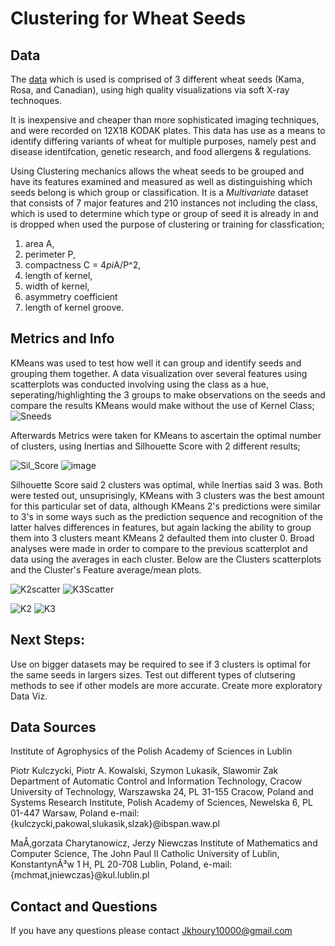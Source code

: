 # **Clustering for Wheat Seeds**


## Data 

The [data](https://link.springer.com/chapter/10.1007/978-3-642-13105-9_2) which is used is comprised of 3 different wheat seeds (Kama, Rosa, and Canadian), using high quality visualizations via soft X-ray technoques. 

It is inexpensive and cheaper than more sophisticated imaging techniques, and were recorded on 12X18 KODAK plates. This data has use as a means to identify differing variants of wheat for multiple purposes, namely pest and disease identifcation, genetic research, and food allergens & regulations. 

Using Clustering mechanics allows the wheat seeds to be grouped and have its features examined and measured as well as distinguishing which seeds belong is which group or classification. It is a *Multivariate* dataset that consists of 7  major features and 210 instances not including the class, which is used to determine which type or group of seed it is already in and is dropped when used the purpose of clustering or training for classfication;

1. area A,
2. perimeter P,
3. compactness C = 4*pi*A/P^2,
4. length of kernel,
5. width of kernel,
6. asymmetry coefficient
7. length of kernel groove.


## Metrics and Info
KMeans was used to test how well it can group and identify seeds and grouping them together. A data visualization over several features using scatterplots was conducted involving using the class as a hue, seperating/highlighting the 3 groups to make observations on the seeds and compare the results KMeans would make without the use of Kernel Class;![Sneeds](https://user-images.githubusercontent.com/105755535/208737425-e2e8497a-2359-474b-b187-0618a2667829.png)

Afterwards Metrics were taken for KMeans to ascertain the optimal number of clusters, using Inertias and Silhouette Score with 2 different results;

![Sil_Score](https://user-images.githubusercontent.com/105755535/208739501-51bf478e-7b60-4b7e-91d2-c61950a86c25.png)
![image](https://user-images.githubusercontent.com/105755535/208739633-b9b0754e-ac59-4d78-a988-333c8c8e031d.png)

Silhouette Score said 2 clusters was optimal, while Inertias said 3 was. Both were tested out, unsuprisingly, KMeans with 3 clusters was the best amount for this particular set of data, although KMeans 2's predictions were similar to 3's in some ways such as the prediction sequence and recognition of the latter halves differences in features, but again lacking the ability to group them into 3 clusters meant KMeans 2 defaulted them into cluster 0. Broad analyses were made in order to compare to the previous scatterplot and data using the averages in each cluster. Below are the Clusters scatterplots and the Cluster's Feature average/mean plots.

![K2scatter](https://user-images.githubusercontent.com/105755535/208749307-e63dedc6-02f2-45f6-969f-a225acc01972.png)
![K3Scatter](https://user-images.githubusercontent.com/105755535/208749318-14384372-88f2-491f-a67b-8717b200a955.png)

![K2](https://user-images.githubusercontent.com/105755535/208748040-65153640-1f22-4a9f-977b-9bb93528c8b6.png)
![K3](https://user-images.githubusercontent.com/105755535/208748045-257a7713-d9ba-4640-ac48-b5c830cc492b.png)

## Next Steps:
Use on bigger datasets may be required to see if 3 clusters is optimal for the same seeds in largers sizes. Test out different types of clutsering methods to see if other models are more accurate. Create more exploratory Data Viz.


## Data Sources
Institute of Agrophysics of the Polish Academy of Sciences in Lublin

Piotr Kulczycki, Piotr A. Kowalski, Szymon Lukasik, Slawomir Zak Department of Automatic Control and Information Technology,
Cracow University of Technology, Warszawska 24, PL 31-155 Cracow, Poland and Systems Research Institute, Polish Academy of Sciences, Newelska 6,
PL 01-447 Warsaw, Poland e-mail: {kulczycki,pakowal,slukasik,slzak}@ibspan.waw.pl

MaÅ‚gorzata Charytanowicz, Jerzy Niewczas Institute of Mathematics and Computer Science, The John Paul II Catholic University of Lublin, KonstantynÃ³w 1 H,
PL 20-708 Lublin, Poland, e-mail: {mchmat,jniewczas}@kul.lublin.pl

## Contact and Questions
If you have any questions please contact Jkhoury10000@gmail.com
